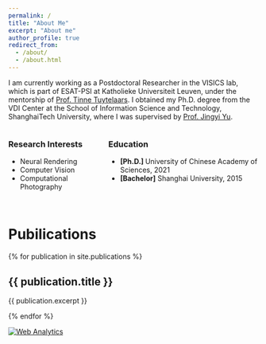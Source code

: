 ```yaml
---
permalink: /
title: "About Me"
excerpt: "About me"
author_profile: true
redirect_from: 
  - /about/
  - /about.html
---
```


I am currently working as a Postdoctoral Researcher in the VISICS lab, which is part of ESAT-PSI at Katholieke Universiteit Leuven, under the mentorship of [Prof. Tinne Tuytelaars](https://www.esat.kuleuven.be/psi/TT). I obtained my Ph.D. degree from the VDI Center at the School of Information Science and Technology, ShanghaiTech University, where I was supervised by [Prof. Jingyi Yu](http://www.yu-jingyi.com/cv/).



<div class="row">
<div class="column" style="float: left; width: 40%;"><!-- 第一列内容 -->
<h3>Research Interests</h3>
<ul>
<li>Neural Rendering</li>
<li>Computer Vision</li>
<li>Computational Photography</li>
</ul>
</div>
<div class="column" style="float: right; width: 60%;"><!-- 第二列内容 -->
<h3>Education</h3>
<ul>
<li><strong>[Ph.D.] </strong>University of Chinese Academy of Sciences, 2021</li>
<li><strong>[Bachelor]</strong> Shanghai University, 2015</li>
</ul>
</div>
</div>
<div style="clear: both;">&nbsp;</div>


# Pubilications

{% for publication in site.publications %}
  <h2>{{ publication.title }}</h2>
  <p>{{ publication.excerpt }}</p>
{% endfor %}



<!-- Default Statcounter code for homepage https://wuminye.github.io/ -->
<script type="text/javascript">
var sc_project=12948099; 
var sc_invisible=1; 
var sc_security="0b88a620"; 
</script>
<script type="text/javascript"
src="https://www.statcounter.com/counter/counter.js" async></script>
<noscript><div class="statcounter"><a title="Web Analytics"
href="https://statcounter.com/" target="_blank"><img class="statcounter"
src="https://c.statcounter.com/12948099/0/0b88a620/1/" alt="Web Analytics"
referrerPolicy="no-referrer-when-downgrade"></a></div></noscript>
<!-- End of Statcounter Code -->